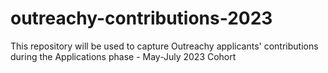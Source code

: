 # outreachy-contributions-2023
This repository will be used to capture Outreachy applicants' contributions during the Applications phase - May-July 2023 Cohort

